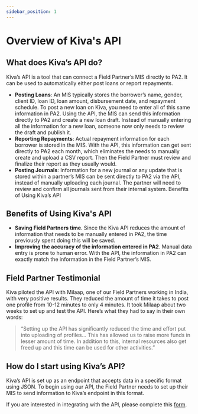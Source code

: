 ```yaml
---
sidebar_position: 1
---
```


# Overview of Kiva's API

## What does Kiva’s API do?
Kiva’s API is a tool that can connect a Field Partner’s MIS directly to PA2. It can be used to automatically either post loans or report repayments.

* **Posting Loans**: An MIS typically stores the borrower’s name, gender, client ID, loan ID, loan amount, disbursement date, and repayment schedule. To post a new loan on Kiva, you need to enter all of this same information in PA2. Using the API, the MIS can send this information directly to PA2 and create a new loan draft. Instead of manually entering all the information for a new loan, someone now only needs to review the draft and publish it.
* **Reporting Repayments**: Actual repayment information for each borrower is stored in the MIS. With the API, this information can get sent directly to PA2 each month, which eliminates the needs to manually create and upload a CSV report. Then the Field Partner must review and finalize their report as they usually would.
* **Posting Journals**: Information for a new journal or any update that is stored within a partner’s MIS can be sent directly to PA2 via the API, instead of manually uploading each journal. The partner will need to review and confirm all journals sent from their internal system.
Benefits of Using Kiva’s API

## Benefits of Using Kiva's API

* **Saving Field Partners time**. Since the Kiva API reduces the amount of information that needs to be manually entered in PA2, the time previously spent doing this will be saved.
* **Improving the accuracy of the information entered in PA2**. Manual data entry is prone to human error. With the API, the information in PA2 can exactly match the information in the Field Partner’s MIS.

## Field Partner Testimonial

Kiva piloted the API with Milaap, one of our Field Partners working in India, with very positive results. They reduced the amount of time it takes to post one profile from 10-12 minutes to only 4 minutes. It took Milaap about two weeks to set up and test the API. Here’s what they had to say in their own words: 

> “Setting up the API has significantly reduced the time and effort put into uploading of profiles… This has allowed us to raise more funds in lesser amount of time. In addition to this, internal resources also get freed up and this time can be used for other activities.”

## How do I start using Kiva’s API?
Kiva’s API is set up as an endpoint that accepts data in a specific format using JSON. To begin using our API, the Field Partner needs to set up their MIS to send information to Kiva’s endpoint in this format.

If you are interested in integrating with the API, please complete this [form](https://kiva.tfaforms.net/107 "form").

